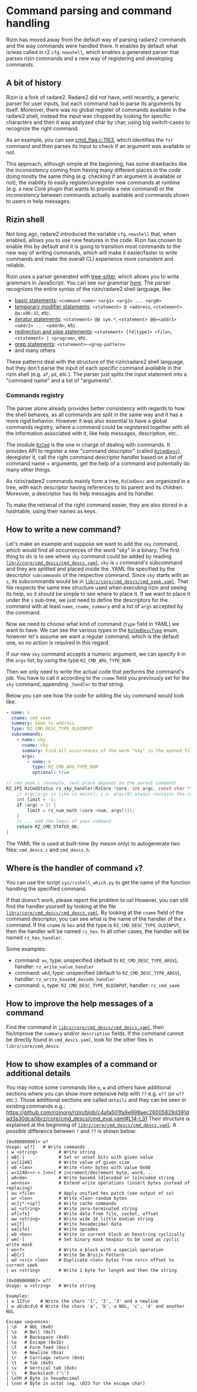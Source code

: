 # Command parsing and command handling

Rizin has moved away from the default way of parsing radare2 commands and the
way commands were handled there. It enables by default what is/was called in r2
`cfg.newshell`, which enables a generated parser that parses rizin commands and
a new way of registering and developing commands.

## A bit of history

Rizin is a fork of radare2. Radare2 did not have, until recently, a generic
parser for user inputs, but each command had to parse its arguments by itself.
Moreover, there was no global register of commands available in the radare2
shell, instead the input was chopped by looking for specific characters and then
it was analyzed char by char, using big switch-cases to recognize the right
command.

As an example, you can see
[cmd_flag.c:1163](https://github.com/rizinorg/rizin/blob/cde558e6e5788d0a6d544ab975b144ed59190676/librz/core/cmd_flag.c#L1163),
which identifies the `fsr` command and then parses its input to check if an
argument was available or not.

This approach, although simple at the beginning, has some drawbacks like the
inconsistency coming from having many different places in the code doing mostly
the same thing (e.g. checking if an argument is available or not), the inability
to easily register/unregister new commands at runtime (e.g. a new Core plugin
that wants to provide a new command) or the inconsistency between commands
actually available and commands shown to users in help messages.

## Rizin shell

Not long ago, radare2 introduced the variable `cfg.newshell` that, when enabled,
allows you to use new features in the code. Rizin has chosen to enable this by
default and it is going to transition most commands to the new way of writing
commands, which will make it easier/faster to write commands and make the
overall CLI experience more consistent and reliable.

Rizin uses a parser generated with
[tree-sitter](https://tree-sitter.github.io/tree-sitter/), which allows you to
write grammars in JavaScript. You can see our grammar
[here](https://github.com/rizinorg/rizin/blob/dev/subprojects/rizin-shell-parser/grammar.js).
The parser recognizes the entire syntax of the rizin/radare2 shell language,
like:

- [basic statements](https://github.com/rizinorg/rizin/blob/6f40dfe493f0caf9e0541e1ee83e3d8012b5750f/subprojects/rizin-shell-parser/grammar.js#L238): `<command-name> <arg1> <arg2> ... <argN>`
- [temporary modifier statements](https://github.com/rizinorg/rizin/blob/6f40dfe493f0caf9e0541e1ee83e3d8012b5750f/subprojects/rizin-shell-parser/grammar.js#L98): `<statement> @ <address`, `<statement> @a:x86:32`, etc.
- [iterator statements](https://github.com/rizinorg/rizin/blob/6f40dfe493f0caf9e0541e1ee83e3d8012b5750f/subprojects/rizin-shell-parser/grammar.js#L118): `<statement> @@ sym.*`, `<statement> @@=<addr1> <addr2> ... <addrN>`, etc.
- [redirection and pipe statements](https://github.com/rizinorg/rizin/blob/6f40dfe493f0caf9e0541e1ee83e3d8012b5750f/subprojects/rizin-shell-parser/grammar.js#L146): `<statement> [fd|type]> <file>`, `<statement> | <program>`, etc.
- [grep statements](https://github.com/rizinorg/rizin/blob/6f40dfe493f0caf9e0541e1ee83e3d8012b5750f/subprojects/rizin-shell-parser/grammar.js#L148): `<statement>~<grep-pattern>`
- and many others

These patterns deal with the structure of the rizin/radare2 shell language, but
they don't parse the input of each specific command available in the rizin shell
(e.g. `af`, `pd`, etc.). The parser just splits the input statement into a
"command name" and a list of "arguments".

### Commands registry

The parser alone already provides better consistency with regards to how the
shell behaves, as all commands are split in the same way and it has a more rigid
behavior. However it was also essential to have a global commands registry,
where a command could be registered together with all the information associated
with it, like help messages, description, etc..

The module
[`RzCmd`](https://github.com/rizinorg/rizin/blob/6f40dfe493f0caf9e0541e1ee83e3d8012b5750f/librz/include/rz_cmd.h)
is the one in charge of dealing with commands. It provides API to register a new
"command descriptor" (called
[`RzCmdDesc`](https://github.com/rizinorg/rizin/blob/6f40dfe493f0caf9e0541e1ee83e3d8012b5750f/librz/include/rz_cmd.h#L388)),
deregister it, call the right command descriptor handler based on a list of
command name + arguments, get the help of a command and potentially do many
other things.

As rizin/radare2 commands mainly form a tree, `RzCmdDesc` are organized in a
tree, with each descriptor having references to its parent and its children.
Moreover, a descriptor has its help messages and its handler.

To make the retrieval of the right command easier, they are also stored in a
hashtable, using their names as keys.

## How to write a new command?

Let's make an example and suppose we want to add the `sky` command, which
would find all occurrences of the word "sky" in a binary. The first thing to
do is to see where `sky` command could be added by reading
[`librz/core/cmd_descs/cmd_descs.yaml`](https://github.com/rizinorg/rizin/blob/6f40dfe493f0caf9e0541e1ee83e3d8012b5750f/librz/core/cmd_descs/cmd_descs.yaml).
`sky` is `s` command's subcommand and they are splitted and placed inside the .YAML
file specified by the descriptor `subcommands` of the respective command. Since `sky`
starts with an `s`, its subcommands would be in [`librz/core/cmd_descs/cmd_seek.yaml`](https://github.com/rizinorg/rizin/blob/6f40dfe493f0caf9e0541e1ee83e3d8012b5750f/librz/core/cmd_descs/cmd_seek.yaml).
That file respects the same tree structure used when executing rizin and seeing its help,
so it should be simple to see where to place it. If we want to place it under the
`s` sub-tree, we just need to define the descriptors for the command with at least
`name`, `cname`, `summary` and a list of `args` accepted by the command.

Now we need to choose what kind of command (`type` field in YAML) we want to
have. We can see the various types in the
[`RzCmdDescType`](https://github.com/rizinorg/rizin/blob/6f40dfe493f0caf9e0541e1ee83e3d8012b5750f/librz/include/rz_cmd.h#L326-L380)
enum, however let's assume we want a regular command, which is the default
one, so no action is required in this regard.

If our new `sky` command accepts a numeric argument, we can specify it in the
`args` list, by using the type `RZ_CMD_ARG_TYPE_NUM`.

Then we only need to write the actual code that performs the command's job.
You have to call it according to the `cname` field you previously set for the
`sky` command, appending `_handler` to that string.


Below you can see how the code for adding the `sky` command would look like:
```YAML
- name: s
  cname: cmd_seek
  summary: Seek to address
  type: RZ_CMD_DESC_TYPE_OLDINPUT
  subcommands:
    - name: sky
      cname: sky
      summary: Find all occurrences of the work "sky" in the opened file
      args:
        - name: n
          type: RZ_CMD_ARG_TYPE_NUM
          optional: true
```
```C
// cmd_seek.c (example, real place depends on the parent command)
RZ_IPI RzCmdStatus rz_sky_handler(RzCore *core, int argc, const char **argv) {
	// argc/argv is like in main(), i.e. argv[0] always contains the command name
	int limit = -1;
	if (argc > 1) {
		limit = rz_num_math (core->num, argv[1]);
	}
	// ... add the logic of your command
	return RZ_CMD_STATUS_OK;
}
```

The YAML file is used at built-time (by meson only) to autogenerate two
files: `cmd_descs.c` and `cmd_descs.h`.

## Where is the handler of command `x`?

You can use the script `sys/rzshell_which.py` to get the name of the function
handling the specified command.

If that doesn't work, please report the problem to us! However, you can still
find the handler yourself by looking at the file
[`librz/core/cmd_descs/cmd_descs.yaml`](https://github.com/rizinorg/rizin/blob/6f40dfe493f0caf9e0541e1ee83e3d8012b5750f/librz/core/cmd_descs/cmd_descs.yaml).
By looking at the `cname` field of the command descriptor, you can see what is
the name of the handler of the `x` command. If the `cname` is `hex` and the type
is `RZ_CMD_DESC_TYPE_OLDINPUT`, then the handler will be named `rz_hex`. In all
other cases, the handler will be named `rz_hex_handler`.

Some examples:
- command: `wv`, type: unspecified (default to `RZ_CMD_DESC_TYPE_ARGV`), handler: `rz_write_value_handler`
- command: `w6d`, type: unspecified (default to `RZ_CMD_DESC_TYPE_ARGV`), handler: `rz_write_base64_decode_handler`
- command: `s`, type: `RZ_CMD_DESC_TYPE_OLDINPUT`, handler: `rz_cmd_seek`

## How to improve the help messages of a command

Find the command in
[`librz/core/cmd_descs/cmd_descs.yaml`](https://github.com/rizinorg/rizin/blob/6f40dfe493f0caf9e0541e1ee83e3d8012b5750f/librz/core/cmd_descs/cmd_descs.yaml),
then fix/improve the `summary` and/or `description` fields. If the command cannot be directly found in `cmd_descs.yaml`, look for the other files in `librz/core/cmd_descs`.

## How to show examples of a command or additional details

You may notice some commands like `e`, `w` and others have additional
sections where you can show more extensive help with `??` e.g. `e??` (or `w??` etc.).
Those additional sections are called `details` and they can be seen in
existing commands e.g.:
https://github.com/rizinorg/rizin/blob/c4a1a501fa9e998aec26005829d391dad3a30dca/librz/core/cmd_descs/cmd_eval.yaml#L14-L31
Their structure is explained at the beginning of [`librz/core/cmd_descs/cmd_descs.yaml`](https://github.com/rizinorg/rizin/blob/c4a1a501fa9e998aec26005829d391dad3a30dca/librz/core/cmd_descs/cmd_descs.yaml#L27-L29).
A _possible_ difference between `?` and `??` is shown below:
```
[0x00000000]> w?
Usage: w[?]   # Write commands
| w <string>        # Write string
| wB[-]             # Set or unset bits with given value
| wv[1248]          # Write value of given size
| w0 <len>          # Write <len> bytes with value 0x00
| w<1248><+-> [<n>] # increment/decrement byte, word, ..
| w6<de>            # Write base64 [d]ecoded or [e]ncoded string
| we<nsx>           # Extend write operations (insert bytes instead of replacing)
| wu <file>         # Apply unified hex patch (see output of cu)
| wr <len>          # Write <len> random bytes
| wc[j*-+ip?]       # Write cache commands
| wz <string>       # Write zero-terminated string
| wf[xfs]           # Write data from file, socket, offset
| ww <string>       # Write wide 16 little endian string
| wx[f]             # Write hexadecimal data
| wa[ifo]           # Write opcodes
| wb <hex>          # Write in current block an hexstring cyclically
| wm[-]             # Set binary mask hexpair to be used as cyclic write mask
| wo<?>             # Write a block with a special operation
| wD[/]             # Write De Bruijn Pattern
| wd <src> <len>    # Duplicate <len> bytes from <src> offset to current seek
| ws <string>       # Write 1 byte for length and then the string
```
```
[0x00000000]> w??
Usage: w <string>   # Write string

Examples:
| w 123\n    # Write the chars '1', '2', '3' and a newline
| w ab\0cd\0 # Write the chars 'a', 'b', a NUL, 'c', 'd' and another NUL

Escape sequences:
| \0   # NUL (0x0)
| \a   # Bell (0x7)
| \b   # Backspace (0x8)
| \e   # Escape (0x1b)
| \f   # Form feed (0xc)
| \n   # Newline (0xa)
| \r   # Carriage return (0xd)
| \t   # Tab (0x9)
| \v   # Vertical tab (0xb)
| \\   # Backslash ('\')
| \xhh # Byte in hexadecimal
| \nnn # Byte in octal (eg. \033 for the escape char)
```

